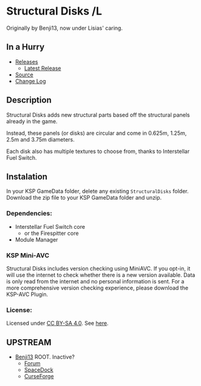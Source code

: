 # Structural Disks /L

Originally by Benji13, now under Lisias' caring.


## In a Hurry

* [Releases](./Archive)
	* [Latest Release](https://github.com/net-lisias-ksp/StructuralDisks/releases)
* [Source](https://github.com/net-lisias-ksp/StructuralDisks)
* [Change Log](./CHANGE_LOG.md)


## Description

Structural Disks adds new structural parts based off the structural panels already in the game. 

Instead, these panels (or disks) are circular and come in 0.625m, 1.25m, 2.5m and 3.75m diameters.

Each disk also has multiple textures to choose from, thanks to Interstellar Fuel Switch.


## Instalation 

In your KSP GameData folder, delete any existing `StructuralDisks` folder. Download the zip file to your KSP GameData folder and unzip.﻿


### Dependencies:
* Interstellar Fuel Switch core
	* or the Firespitter core
* Module Manager


### KSP Mini-AVC
Structural Disks includes version checking using MiniAVC. If you opt-in, it will use the internet to check whether there is a new version available. Data is only read from the internet and no personal information is sent. For a more comprehensive version checking experience, please download the KSP-AVC Plugin.


### License:

Licensed under [CC BY-SA 4.0](https://creativecommons.org/licenses/by-sa/4.0/). See [here](./LICENSE).


## UPSTREAM

* [Benji13](https://forum.kerbalspaceprogram.com/index.php?/profile/162932-benji13/) ROOT. Inactive?
	+ [Forum](https://forum.kerbalspaceprogram.com/index.php?/topic/150867-121-structural-disks-now-with-even-more-polygons/&)
	+ [SpaceDock](https://spacedock.info/mod/1020/Structural%20Disks)
	+ [CurseForge](https://kerbal.curseforge.com/projects/structural-disks)

